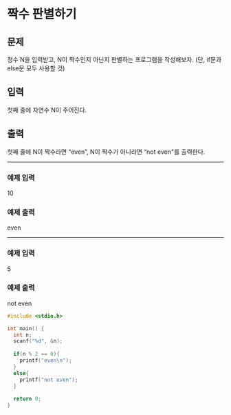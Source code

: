 # 짝수 판별하기

## 문제

정수 N을 입력받고, N이 짝수인지 아닌지 판별하는 프로그램을 작성해보자. (단, if문과 else문 모두 사용할 것)

## 입력

첫째 줄에 자연수 N이 주어진다.

## 출력

첫째 줄에 N이 짝수라면 “even”, N이 짝수가 아니라면 “not even"를 출력한다.

----------

### 예제 입력

10

### 예제 출력

even

----------

### 예제 입력

5

### 예제 출력

not even

```c++
#include <stdio.h>

int main() {
  int n;
  scanf("%d", &n);
  
  if(n % 2 == 0){
    printf("even\n");
  }
  else{
    printf("not even");
  }
  
  return 0;
}
```

